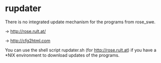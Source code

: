 # rupdater

There is no integrated update mechanism for the programs from rose_swe.

-> http://rose.rult.at/

-> http://cfg2html.com

You can use the shell script rupdater.sh (for http://rose.rult.at) if you have a *NIX environment to download updates of the programs.
